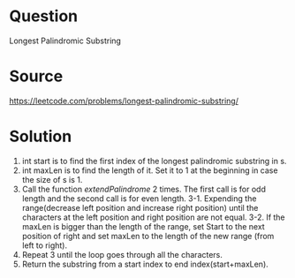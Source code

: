 # Question
Longest Palindromic Substring

# Source
https://leetcode.com/problems/longest-palindromic-substring/

# Solution
1. int start is to find the first index of the longest palindromic substring in s.
2. int maxLen is to find the length of it. Set it to 1 at the beginning in case the size of s is 1.
3. Call the function *extendPalindrome* 2 times. The first call is for odd length and the second call is for even length.
 3-1. Expending the range(decrease left position and increase right position) until the characters at the left position and right position are not equal.
 3-2. If the maxLen is bigger than the length of the range, set Start to the next position of right and set maxLen to the length of the new range (from left to right).
4. Repeat 3 until the loop goes through all the characters.
5. Return the substring from a start index to end index(start+maxLen).